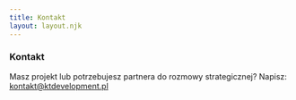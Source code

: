 ```yaml
---
title: Kontakt
layout: layout.njk
---
```

<h3>Kontakt</h3>
<p>Masz projekt lub potrzebujesz partnera do rozmowy strategicznej? Napisz: <a href="mailto:kontakt@ktdevelopment.pl">kontakt@ktdevelopment.pl</a></p>
